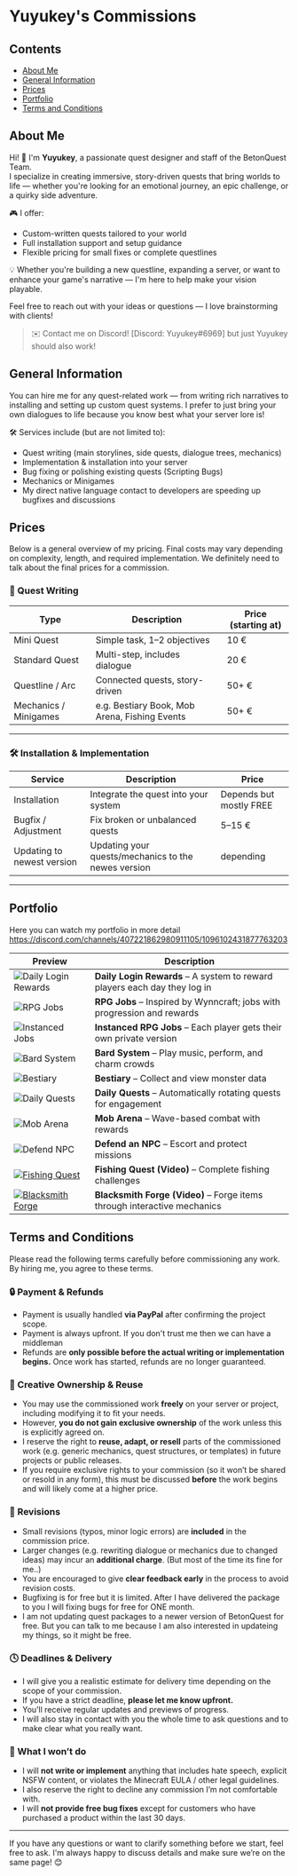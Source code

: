 # Yuyukey's Commissions

## Contents

- [About Me](#about-me)
- [General Information](#general-information)
- [Prices](#prices)
- [Portfolio](#portfolio)
- [Terms and Conditions](#terms-and-conditions)

## About Me

Hi! 👋 I'm **Yuyukey**, a passionate quest designer and staff of the BetonQuest Team.  
I specialize in creating immersive, story-driven quests that bring worlds to life — whether you're looking for an emotional journey, an epic challenge, or a quirky side adventure.

🎮 I offer:
- Custom-written quests tailored to your world
- Full installation support and setup guidance
- Flexible pricing for small fixes or complete questlines

💡 Whether you're building a new questline, expanding a server, or want to enhance your game's narrative — I'm here to help make your vision playable.

Feel free to reach out with your ideas or questions — I love brainstorming with clients!

> ✉️ Contact me on Discord! [Discord: Yuyukey#6969] but just Yuyukey should also work!

## General Information

You can hire me for any quest-related work — from writing rich narratives to installing and setting up custom quest systems.
I prefer to just bring your own dialogues to life because you know best what your server lore is!

🛠️ Services include (but are not limited to):
- Quest writing (main storylines, side quests, dialogue trees, mechanics)
- Implementation & installation into your server
- Bug fixing or polishing existing quests (Scripting Bugs)
- Mechanics or Minigames
- My direct native language contact to developers are speeding up bugfixes and discussions

## Prices

Below is a general overview of my pricing. Final costs may vary depending on complexity, length, and required implementation. We definitely need to talk about the final prices for a commission.

### 📝 Quest Writing

| Type                 | Description                            | Price (starting at) |
|----------------------|----------------------------------------|----------------------|
| Mini Quest           | Simple task, 1–2 objectives            | 10 €                 |
| Standard Quest       | Multi-step, includes dialogue          | 20 €                 |
| Questline / Arc      | Connected quests, story-driven         | 50+ €                |
| Mechanics / Minigames| e.g. Bestiary Book, Mob Arena, Fishing Events         | 50+ €                |

---

### 🛠️ Installation & Implementation

| Service                        | Description                            | Price |
|--------------------------------|----------------------------------------|--------|
| Installation                   | Integrate the quest into your system     | Depends but mostly FREE   |
| Bugfix / Adjustment           | Fix broken or unbalanced quests        | 5–15 € |
| Updating to newest version           | Updating your quests/mechanics to the newes version        | depending |

---

## Portfolio
Here you can watch my portfolio in more detail https://discord.com/channels/407221862980911105/1096102431877763203

| Preview | Description |
|--------|-------------|
| ![Daily Login Rewards](assets/daily_login.png) | **Daily Login Rewards** – A system to reward players each day they log in |
| ![RPG Jobs](assets/rpg_jobs.png) | **RPG Jobs** – Inspired by Wynncraft; jobs with progression and rewards |
| ![Instanced Jobs](assets/instanced_jobs.png) | **Instanced RPG Jobs** – Each player gets their own private version |
| ![Bard System](assets/bard_system.png) | **Bard System** – Play music, perform, and charm crowds |
| ![Bestiary](assets/bestiary.png) | **Bestiary** – Collect and view monster data |
| ![Daily Quests](assets/daily_quests.png) | **Daily Quests** – Automatically rotating quests for engagement |
| ![Mob Arena](assets/mob_arena.png) | **Mob Arena** – Wave-based combat with rewards |
| ![Defend NPC](assets/defend_npc.png) | **Defend an NPC** – Escort and protect missions |
| [![Fishing Quest](https://img.youtube.com/vi/8l4NN5NN1fk/0.jpg)](https://youtu.be/8l4NN5NN1fk) | **Fishing Quest (Video)** – Complete fishing challenges |
| [![Blacksmith Forge](https://img.youtube.com/vi/jsnCPMw_YnE/0.jpg)](https://www.youtube.com/watch?v=jsnCPMw_YnE) | **Blacksmith Forge (Video)** – Forge items through interactive mechanics |


## Terms and Conditions

Please read the following terms carefully before commissioning any work. By hiring me, you agree to these terms.

### 🔒 Payment & Refunds
- Payment is usually handled **via PayPal** after confirming the project scope.
- Payment is always upfront. If you don't trust me then we can have a middleman
- Refunds are **only possible before the actual writing or implementation begins.** Once work has started, refunds are no longer guaranteed.

### 🧠 Creative Ownership & Reuse

- You may use the commissioned work **freely** on your server or project, including modifying it to fit your needs.
- However, **you do not gain exclusive ownership** of the work unless this is explicitly agreed on.
- I reserve the right to **reuse, adapt, or resell** parts of the commissioned work (e.g. generic mechanics, quest structures, or templates) in future projects or public releases.
- If you require exclusive rights to your commission (so it won’t be shared or resold in any form), this must be discussed **before** the work begins and will likely come at a higher price.

### 🔧 Revisions
- Small revisions (typos, minor logic errors) are **included** in the commission price.
- Larger changes (e.g. rewriting dialogue or mechanics due to changed ideas) may incur an **additional charge**. (But most of the time its fine for me..)
- You are encouraged to give **clear feedback early** in the process to avoid revision costs.
- Bugfixing is for free but it is limited. After I have delivered the package to you I will fixing bugs for free for ONE month.
- I am not updating quest packages to a newer version of BetonQuest for free. But you can talk to me because I am also interested in updateing my things, so it might be free.

### 🕓 Deadlines & Delivery
- I will give you a realistic estimate for delivery time depending on the scope of your commission.
- If you have a strict deadline, **please let me know upfront.**
- You’ll receive regular updates and previews of progress.
- I will also stay in contact with you the whole time to ask questions and to make clear what you really want.

### 🚫 What I won’t do
- I will **not write or implement** anything that includes hate speech, explicit NSFW content, or violates the Minecraft EULA / other legal guidelines.
- I also reserve the right to decline any commission I’m not comfortable with.
- I will **not provide free bug fixes** except for customers who have purchased a product within the last 30 days.

---

If you have any questions or want to clarify something before we start, feel free to ask. I'm always happy to discuss details and make sure we’re on the same page! 😊

